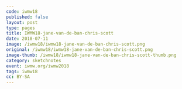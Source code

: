 ```yaml
---
code: iwmw18
published: false
layout: post
type: pages
title: IWMW18-jane-van-de-ban-chris-scott
date: 2018-07-11
image: /iwmw18/iwmw18-jane-van-de-ban-chris-scott.png
original: /iwmw18/iwmw18-jane-van-de-ban-chris-scott.png
image-thumb: /iwmw18/iwmw18-jane-van-de-ban-chris-scott-thumb.png
category: sketchnotes
event: iwmw.org/iwmw2018
tags: iwmw18
cc: BY-SA
---
```


